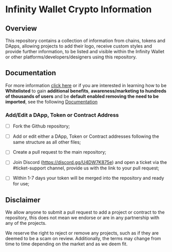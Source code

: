 # Infinity Wallet Crypto Information

## Overview
This repository contains a collection of information from chains, tokens and DApps, allowing projects to add their logo, receive custom styles and provide further information, to be listed and visible within the Infinity Wallet or other platforms/developers/designers using this repository.

## Documentation
For more information [click here](https://docs.infinitywallet.io/developers-and-projects/listing#token-custom-list-integration) or if you are interested in learning how to be **Whitelisted** to gain **additional benefits**, **awareness/marketing to hundreds of thousands of users** and be **default enabled removing the need to be imported**, see the following [Documentation](https://docs.infinitywallet.io/developers-and-projects/listing#token-whitelisting)

### Add/Edit a DApp, Token or Contract Address

- [ ] Fork the Github repository;
- [ ] Add or edit either a DApp, Token or Contract addresses following the same structure as all other files;
- [ ] Create a pull request to the main repository;
- [ ] Join Discord (https://discord.gg/U4DW7K875e) and open a ticket via the #ticket-support channel, provide us with the link to your pull request;
- [ ] Within 1-7 days your token will be merged into the repository and ready for use;


## Disclaimer
We allow anyone to submit a pull request to add a project or contract to the repository, this does not mean we endorse or are in any partnership with any of the projects.

We reserve the right to reject or remove any projects, such as if they are deemed to be a scam on review. Additionally, the terms may change from time to time depending on the market and as we deem fit.
